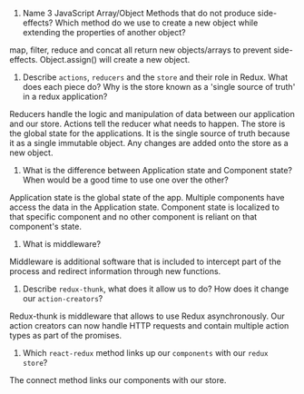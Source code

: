 1.  Name 3 JavaScript Array/Object Methods that do not produce side-effects? Which method do we use to create a new object while extending the properties of another object?

  map, filter, reduce and concat all return new objects/arrays to prevent side-effects.  Object.assign() will create a new object.

1.  Describe `actions`, `reducers` and the `store` and their role in Redux. What does each piece do? Why is the store known as a 'single source of truth' in a redux application?

  Reducers handle the logic and manipulation of data between our application and our store.  Actions tell the reducer what needs to happen.  The store is the global state for the applications.  It is the single source of truth because it as a single immutable object.  Any changes are added onto the store as a new object.

1.  What is the difference between Application state and Component state? When would be a good time to use one over the other?

  Application state is the global state of the app.  Multiple components have access the data in the Application state.  Component state is localized to that specific component and no other component is reliant on that component's state.

1.  What is middleware?

  Middleware is additional software that is included to intercept part of the process and redirect information through new functions.

1.  Describe `redux-thunk`, what does it allow us to do? How does it change our `action-creators`?

  Redux-thunk is middleware that allows to use Redux asynchronously.  Our action creators can now handle HTTP requests and contain multiple action types as part of the promises.

1.  Which `react-redux` method links up our `components` with our `redux store`?

  The connect method links our components with our store.
